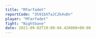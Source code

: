 ```yaml
---
title: "Mfarfadet"
reportCode: "3h91bXfaJC2k4vDn"
player: "Mfarfadet"
fight: "Nightbane"
date: 2021-09-02T19:09:04.426000+00:00
---
```

